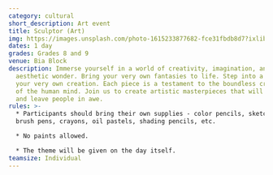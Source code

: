 ```yaml
---
category: cultural
short_description: Art event
title: Sculptor (Art)
img: https://images.unsplash.com/photo-1615233877682-fce31fbdb8d7?ixlib=rb-4.0.3&ixid=M3wxMjA3fDB8MHxzZWFyY2h8Nnx8YXJ0JTIwc3VwcGxpZXN8ZW58MHx8MHx8fDA%3D&auto=format&fit=crop&w=900&q=60
dates: 1 day
grades: Grades 8 and 9
venue: Bia Block
description: Immerse yourself in a world of creativity, imagination, and
  aesthetic wonder. Bring your very own fantasies to life. Step into a realm of
  your very own creation. Each piece is a testament to the boundless creativity
  of the human mind. Join us to create artistic masterpieces that will inspire
  and leave people in awe.
rules: >-
  * Participants should bring their own supplies - color pencils, sketch pens,
  brush pens, crayons, oil pastels, shading pencils, etc.

  * No paints allowed.

  * The theme will be given on the day itself.
teamsize: Individual
---
```

